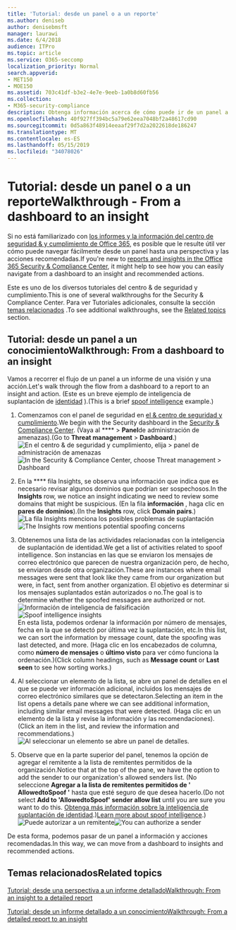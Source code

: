 ```yaml
---
title: 'Tutorial: desde un panel o a un reporte'
ms.author: deniseb
author: denisebmsft
manager: laurawi
ms.date: 6/4/2018
audience: ITPro
ms.topic: article
ms.service: O365-seccomp
localization_priority: Normal
search.appverid:
- MET150
- MOE150
ms.assetid: 703c41df-b3e2-4e7e-9eeb-1a0b8d60fb56
ms.collection:
- M365-security-compliance
description: Obtenga información acerca de cómo puede ir de un panel a un conocimiento de las acciones recomendadas en el centro de seguridad &amp; y cumplimiento.
ms.openlocfilehash: 40f927ff394bc5a79e62eea7048bf2a48617cd90
ms.sourcegitcommit: 0d5a863f48914eeaaf29f7d2a2022618de186247
ms.translationtype: MT
ms.contentlocale: es-ES
ms.lasthandoff: 05/15/2019
ms.locfileid: "34078026"
---
```

# <a name="walkthrough---from-a-dashboard-to-an-insight"></a><span data-ttu-id="343a5-103">Tutorial: desde un panel o a un reporte</span><span class="sxs-lookup"><span data-stu-id="343a5-103">Walkthrough - From a dashboard to an insight</span></span>

<span data-ttu-id="343a5-104">Si no está familiarizado con [los informes y la información del centro de seguridad &amp; y cumplimiento de Office 365](reports-and-insights-in-security-and-compliance.md), es posible que le resulte útil ver cómo puede navegar fácilmente desde un panel hasta una perspectiva y las acciones recomendadas.</span><span class="sxs-lookup"><span data-stu-id="343a5-104">If you're new to [reports and insights in the Office 365 Security &amp; Compliance Center](reports-and-insights-in-security-and-compliance.md), it might help to see how you can easily navigate from a dashboard to an insight and recommended actions.</span></span> 
  
<span data-ttu-id="343a5-105">Este es uno de los diversos tutoriales del centro &amp; de seguridad y cumplimiento.</span><span class="sxs-lookup"><span data-stu-id="343a5-105">This is one of several walkthroughs for the Security &amp; Compliance Center.</span></span> <span data-ttu-id="343a5-106">Para ver Tutoriales adicionales, consulte la sección [temas relacionados](#related-topics) .</span><span class="sxs-lookup"><span data-stu-id="343a5-106">To see additional walkthroughs, see the [Related topics](#related-topics) section.</span></span> 
  
## <a name="walkthrough-from-a-dashboard-to-an-insight"></a><span data-ttu-id="343a5-107">Tutorial: desde un panel a un conocimiento</span><span class="sxs-lookup"><span data-stu-id="343a5-107">Walkthrough: From a dashboard to an insight</span></span>

<span data-ttu-id="343a5-108">Vamos a recorrer el flujo de un panel a un informe de una visión y una acción.</span><span class="sxs-lookup"><span data-stu-id="343a5-108">Let's walk through the flow from a dashboard to a report to an insight and action.</span></span> <span data-ttu-id="343a5-109">(Este es un breve ejemplo de inteligencia de suplantación de [identidad](learn-about-spoof-intelligence.md) ).</span><span class="sxs-lookup"><span data-stu-id="343a5-109">(This is a brief [spoof intelligence](learn-about-spoof-intelligence.md) example.)</span></span> 
  
1. <span data-ttu-id="343a5-110">Comenzamos con el panel de seguridad en [el &amp; centro de seguridad y cumplimiento](https://protection.office.com).</span><span class="sxs-lookup"><span data-stu-id="343a5-110">We begin with the Security dashboard in the [Security &amp; Compliance Center](https://protection.office.com).</span></span> <span data-ttu-id="343a5-111">(Vaya al \*\*\*\* \> **Panel**de administración de amenazas).</span><span class="sxs-lookup"><span data-stu-id="343a5-111">(Go to **Threat management** \> **Dashboard**.)</span></span><br><span data-ttu-id="343a5-112">![En el centro &amp; de seguridad y cumplimiento, elija \> panel de administración de amenazas](media/05a38660-eb13-4960-a266-11809c453d95.png)</span><span class="sxs-lookup"><span data-stu-id="343a5-112">![In the Security &amp; Compliance Center, choose Threat management \> Dashboard](media/05a38660-eb13-4960-a266-11809c453d95.png)</span></span><br>
  
2. <span data-ttu-id="343a5-113">En la \*\*\*\* fila Insights, se observa una información que indica que es necesario revisar algunos dominios que podrían ser sospechosos.</span><span class="sxs-lookup"><span data-stu-id="343a5-113">In the **Insights** row, we notice an insight indicating we need to review some domains that might be suspicious.</span></span> <span data-ttu-id="343a5-114">(En la fila **información** , haga clic en **pares de dominios**).</span><span class="sxs-lookup"><span data-stu-id="343a5-114">(In the **Insights** row, click **Domain pairs**.)</span></span><br><span data-ttu-id="343a5-115">![La fila Insights menciona los posibles problemas de suplantación](media/dd1d0cb3-3201-45d7-b41d-18a0944fe85d.png)</span><span class="sxs-lookup"><span data-stu-id="343a5-115">![The Insights row mentions potential spoofing concerns](media/dd1d0cb3-3201-45d7-b41d-18a0944fe85d.png)</span></span><br>
  
3. <span data-ttu-id="343a5-116">Obtenemos una lista de las actividades relacionadas con la inteligencia de suplantación de identidad.</span><span class="sxs-lookup"><span data-stu-id="343a5-116">We get a list of activities related to spoof intelligence.</span></span> <span data-ttu-id="343a5-117">Son instancias en las que se enviaron los mensajes de correo electrónico que parecen de nuestra organización pero, de hecho, se enviaron desde otra organización.</span><span class="sxs-lookup"><span data-stu-id="343a5-117">These are instances where email messages were sent that look like they came from our organization but were, in fact, sent from another organization.</span></span> <span data-ttu-id="343a5-118">El objetivo es determinar si los mensajes suplantados están autorizados o no.</span><span class="sxs-lookup"><span data-stu-id="343a5-118">The goal is to determine whether the spoofed messages are authorized or not.</span></span><br><span data-ttu-id="343a5-119">![Información de inteligencia de falsificación](media/a2e2b4fd-0c1e-499f-8401-cf3089da82fa.png)</span><span class="sxs-lookup"><span data-stu-id="343a5-119">![Spoof intelligence insights](media/a2e2b4fd-0c1e-499f-8401-cf3089da82fa.png)</span></span><br><span data-ttu-id="343a5-120">En esta lista, podemos ordenar la información por número de mensajes, fecha en la que se detectó por última vez la suplantación, etc.</span><span class="sxs-lookup"><span data-stu-id="343a5-120">In this list, we can sort the information by message count, date the spoofing was last detected, and more.</span></span> <span data-ttu-id="343a5-121">(Haga clic en los encabezados de columna, como **número de mensajes** o **último visto** para ver cómo funciona la ordenación.)</span><span class="sxs-lookup"><span data-stu-id="343a5-121">(Click column headings, such as **Message count** or **Last seen** to see how sorting works.)</span></span> 
    
4. <span data-ttu-id="343a5-122">Al seleccionar un elemento de la lista, se abre un panel de detalles en el que se puede ver información adicional, incluidos los mensajes de correo electrónico similares que se detectaron.</span><span class="sxs-lookup"><span data-stu-id="343a5-122">Selecting an item in the list opens a details pane where we can see additional information, including similar email messages that were detected.</span></span> <span data-ttu-id="343a5-123">(Haga clic en un elemento de la lista y revise la información y las recomendaciones).</span><span class="sxs-lookup"><span data-stu-id="343a5-123">(Click an item in the list, and review the information and recommendations.)</span></span><br>![Al seleccionar un elemento se abre un panel de detalles.](media/7ad1faa5-6ca2-474e-a609-eb275e0a8e59.png)<br>
  
5. <span data-ttu-id="343a5-125">Observe que en la parte superior del panel, tenemos la opción de agregar el remitente a la lista de remitentes permitidos de la organización.</span><span class="sxs-lookup"><span data-stu-id="343a5-125">Notice that at the top of the pane, we have the option to add the sender to our organization's allowed senders list.</span></span> <span data-ttu-id="343a5-126">(No seleccione **Agregar a la lista de remitentes permitidos de ' AllowedtoSpoof '** hasta que esté seguro de que desea hacerlo.</span><span class="sxs-lookup"><span data-stu-id="343a5-126">(Do not select **Add to 'AllowedtoSpoof' sender allow list** until you are sure you want to do this.</span></span> <span data-ttu-id="343a5-127">[Obtenga más información sobre la inteligencia de suplantación de identidad](learn-about-spoof-intelligence.md).)</span><span class="sxs-lookup"><span data-stu-id="343a5-127">[Learn more about spoof intelligence](learn-about-spoof-intelligence.md).)</span></span><br><span data-ttu-id="343a5-128">![Puede autorizar a un remitente](media/caf0c20a-6047-486d-8060-5a229a3de49f.png)</span><span class="sxs-lookup"><span data-stu-id="343a5-128">![You can authorize a sender](media/caf0c20a-6047-486d-8060-5a229a3de49f.png)</span></span>
  
<span data-ttu-id="343a5-129">De esta forma, podemos pasar de un panel a información y acciones recomendadas.</span><span class="sxs-lookup"><span data-stu-id="343a5-129">In this way, we can move from a dashboard to insights and recommended actions.</span></span>
  
## <a name="related-topics"></a><span data-ttu-id="343a5-130">Temas relacionados</span><span class="sxs-lookup"><span data-stu-id="343a5-130">Related topics</span></span>

[<span data-ttu-id="343a5-131">Tutorial: desde una perspectiva a un informe detallado</span><span class="sxs-lookup"><span data-stu-id="343a5-131">Walkthrough: From an insight to a detailed report</span></span>](from-an-insight-to-a-detailed-report.md)
  
[<span data-ttu-id="343a5-132">Tutorial: desde un informe detallado a un conocimiento</span><span class="sxs-lookup"><span data-stu-id="343a5-132">Walkthrough: From a detailed report to an insight</span></span>](from-a-detailed-report-to-an-insight.md)
  

